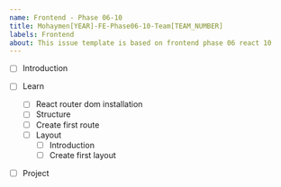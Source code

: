 ```yaml
---
name: Frontend - Phase 06-10
title: Mohaymen[YEAR]-FE-Phase06-10-Team[TEAM_NUMBER]
labels: Frontend
about: This issue template is based on frontend phase 06 react 10
---
```


-   [ ] Introduction
-   [ ] Learn
  -   [ ] React router dom installation
  -   [ ] Structure
  -   [ ] Create first route
  -   [ ] Layout
    -   [ ] Introduction
    -   [ ] Create first layout
- [ ] Project 

